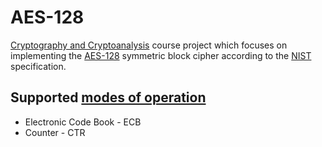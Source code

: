 # AES-128
[Cryptography and Cryptoanalysis](https://www.fer.unizg.hr/en/course/cac) course project which focuses on implementing the [AES-128](https://en.wikipedia.org/wiki/Advanced_Encryption_Standard) symmetric block cipher according to the [NIST](https://nvlpubs.nist.gov/nistpubs/FIPS/NIST.FIPS.197.pdf) specification.

## Supported [modes of operation](https://en.wikipedia.org/wiki/Block_cipher_mode_of_operation)
* Electronic Code Book - ECB
* Counter - CTR
